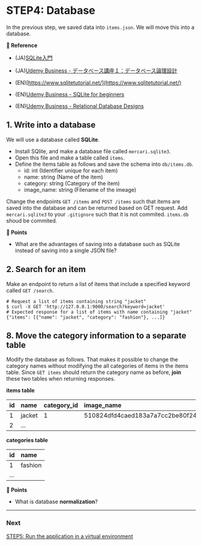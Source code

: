 # STEP4: Database
In the previous step, we saved data into `items.json`. We will move this into a database.

**:book: Reference**

* (JA)[SQLite入門](https://www.dbonline.jp/sqlite/)
* (JA)[Udemy Business - データベース講座１：データベース論理設計](https://mercari.udemy.com/course/database-logic/)

* (EN)[https://www.sqlitetutorial.net/](https://www.sqlitetutorial.net/)
* (EN)[Udemy Business - SQLite for beginners](https://mercari.udemy.com/course/sqlite-for-beginners/)
* (EN)[Udemy Business - Relational Database Designs](https://mercari.udemy.com/course/relational-database-design/)
## 1. Write into a database
We will use a database called **SQLite**.

* Install SQlite, and make a database file called `mercari.sqlite3`.  
* Open this file and make a table called `items`. 
* Define the items table as follows and save the schema into `db/items.db`.
  * id: int (Identifier unique for each item)
  * name: string (Name of the item)
  * category: string (Category of the item)
  * image_name: string (Filename of the imeage)

Change the endpoints `GET /items` and `POST /items` such that items are saved into the database and can be returned based on GET request. Add `mercari.sqlite3` to your `.gitignore` such that it is not commited. `items.db` shoud be commited. 

**:beginner: Points**

* What are the advantages of saving into a database such as SQLite instead of saving into a single JSON file?

## 2. Search for an item

Make an endpoint to return a list of items that include a specified keyword called `GET /search`.

```shell
# Request a list of items containing string "jacket"
$ curl -X GET 'http://127.0.0.1:9000/search?keyword=jacket'
# Expected response for a list of items with name containing "jacket"
{"items": [{"name": "jacket", "category": "fashion"}, ...]}
```

## 8. Move the category information to a separate table

Modify the database as follows. That makes it possible to change the category names without modifying the all categories of items in the items table.
Since `GET items` should return the category name as before, **join** these two tables when returning responses.

**items table**

| id   | name   | category_id | image_name                                                       |
| :--- | :----- | :---------- | :------------------------------------------------------------------- |
| 1    | jacket | 1           | 510824dfd4caed183a7a7cc2be80f24a5f5048e15b3b5338556d5bbd3f7bc267.jpg |
| 2    | ...    |             |                                                                      |

**categories table**

| id   | name    |
| :--- | :------ |
| 1    | fashion |
| ...  |         |

**:beginner: Points**
* What is database **normalization**?



---

### Next

[STEP5: Run the application in a virtual environment](05-docker.en.md)
